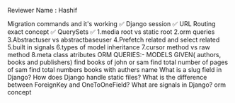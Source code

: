 Reviewer Name : Hashif

Migration commands and it's working ✅
Django session ✅
URL Routing exact concept ✅
QuerySets ✅
1.media root vs static root
2.orm queries 
3.Abstractuser vs abstractbaseuser
4.Prefetch related and select related
5.built in signals
6.types of model inheritance
7.cursor method vs raw method 
8.meta class atributes
ORM QUERIES:- MODELS GIVEN( authors, books and publishers) 
find books of john or sam
find total number of pages of sam
find total numbers books with authers name
What is a slug field in Django?
How does Django handle static files?
What is the difference between ForeignKey and OneToOneField?
What are signals in Django?
orm concept
